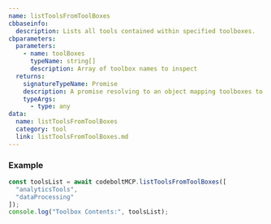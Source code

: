 ```yaml
---
name: listToolsFromToolBoxes
cbbaseinfo:
  description: Lists all tools contained within specified toolboxes.
cbparameters:
  parameters:
    - name: toolBoxes
      typeName: string[]
      description: Array of toolbox names to inspect
  returns:
    signatureTypeName: Promise
    description: A promise resolving to an object mapping toolboxes to their tools
    typeArgs:
      - type: any
data:
  name: listToolsFromToolBoxes
  category: tool
  link: listToolsFromToolBoxes.md
---
```

<CBBaseInfo/>
<CBParameters/>

### Example
```js
const toolsList = await codeboltMCP.listToolsFromToolBoxes([
  "analyticsTools",
  "dataProcessing"
]);
console.log("Toolbox Contents:", toolsList);